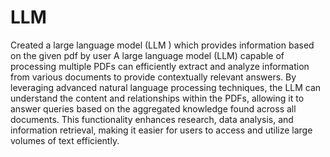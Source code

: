 # LLM
Created a large language model (LLM )  which provides information  based on the given pdf  by user 
A large language model (LLM) capable of processing multiple PDFs can efficiently extract and analyze information from various documents to provide contextually relevant answers. By leveraging advanced natural language processing techniques, the LLM can understand the content and relationships within the PDFs, allowing it to answer queries based on the aggregated knowledge found across all documents. This functionality enhances research, data analysis, and information retrieval, making it easier for users to access and utilize large volumes of text efficiently.
